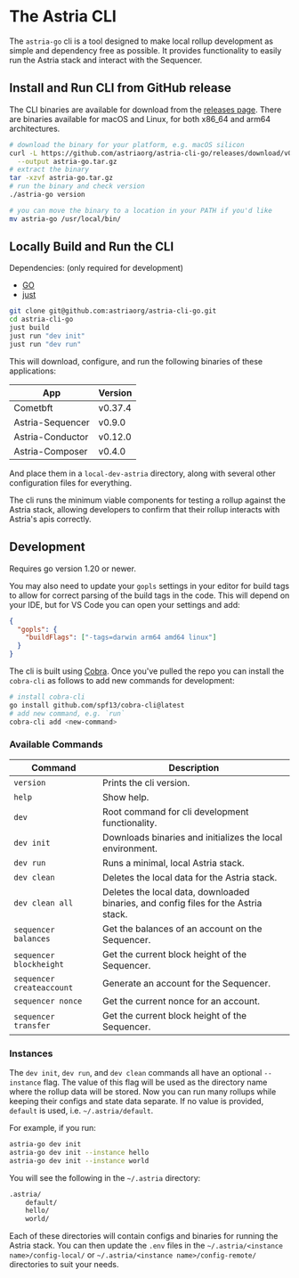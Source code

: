 # The Astria CLI

The `astria-go` cli is a tool designed to make local rollup development as
simple and dependency free as possible. It provides functionality to easily run
the Astria stack and interact with the Sequencer.

## Install and Run CLI from GitHub release

The CLI binaries are available for download from the
[releases page](https://github.com/astriaorg/astria-cli-go/releases). There are
binaries available for macOS and Linux, for both x86_64 and arm64 architectures.

```bash
# download the binary for your platform, e.g. macOS silicon
curl -L https://github.com/astriaorg/astria-cli-go/releases/download/v0.3.0/astria-cli-v0.3.0-darwin-arm64.tar.gz \
  --output astria-go.tar.gz
# extract the binary
tar -xzvf astria-go.tar.gz
# run the binary and check version
./astria-go version

# you can move the binary to a location in your PATH if you'd like
mv astria-go /usr/local/bin/
```

## Locally Build and Run the CLI

Dependencies: (only required for development)

- [GO](https://go.dev/doc/install)
- [just](https://github.com/casey/just)

```bash
git clone git@github.com:astriaorg/astria-cli-go.git
cd astria-cli-go
just build
just run "dev init"
just run "dev run"
```

This will download, configure, and run the following binaries of these
applications:

| App              | Version |
| ---------------- | ------- |
| Cometbft         | v0.37.4 |
| Astria-Sequencer | v0.9.0  |
| Astria-Conductor | v0.12.0 |
| Astria-Composer  | v0.4.0  |

And place them in a `local-dev-astria` directory, along with several other
configuration files for everything.

The cli runs the minimum viable components for testing a rollup against the
Astria stack, allowing developers to confirm that their rollup interacts with
Astria's apis correctly.

## Development

Requires go version 1.20 or newer.

You may also need to update your `gopls` settings in your editor for build tags
to allow for correct parsing of the build tags in the code. This will depend on
your IDE, but for VS Code you can open your settings and add:

```json
{
  "gopls": {
    "buildFlags": ["-tags=darwin arm64 amd64 linux"]
  }
}
```

The cli is built using [Cobra](https://github.com/spf13/cobra). Once you've
pulled the repo you can install the `cobra-cli` as follows to add new commands
for development:

```bash
# install cobra-cli
go install github.com/spf13/cobra-cli@latest
# add new command, e.g. `run`
cobra-cli add <new-command>
```

### Available Commands

| Command                   | Description                                                                         |
|---------------------------|-------------------------------------------------------------------------------------|
| `version`                 | Prints the cli version.                                                             |
| `help`                    | Show help.                                                                          |
| `dev`                     | Root command for cli development functionality.                                     |
| `dev init`                | Downloads binaries and initializes the local environment.                           |
| `dev run`                 | Runs a minimal, local Astria stack.                                                 |
| `dev clean`               | Deletes the local data for the Astria stack.                                        |
| `dev clean all`           | Deletes the local data, downloaded binaries, and config files for the Astria stack. |
| `sequencer balances`      | Get the balances of an account on the Sequencer.                                    |
| `sequencer blockheight`   | Get the current block height of the Sequencer.                                      |
| `sequencer createaccount` | Generate an account for the Sequencer.                                              |
| `sequencer nonce`         | Get the current nonce for an account.                                               |
| `sequencer transfer`      | Get the current block height of the Sequencer.                                      |

### Instances

The `dev init`, `dev run`, and `dev clean` commands all have an optional `--instance` flag. The value of this flag will be used as the directory name where the rollup data will be stored. Now you can run many rollups while keeping their configs and state data separate. If no value is provided, `default` is used, i.e. `~/.astria/default`.

For example, if you run:

```bash
astria-go dev init
astria-go dev init --instance hello
astria-go dev init --instance world
```

You will see the following in the `~/.astria` directory:

```bash
.astria/
    default/
    hello/
    world/
```

Each of these directories will contain configs and binaries for
running the Astria stack. You can then update the `.env` files in the
`~/.astria/<instance name>/config-local/` or `~/.astria/<instance
name>/config-remote/` directories to suit your needs.
